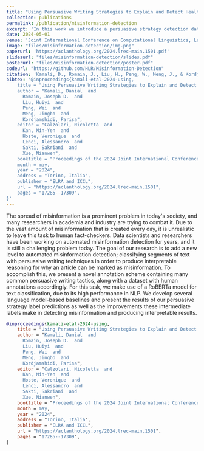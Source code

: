 ```yaml
---
title: "Using Persuasive Writing Strategies to Explain and Detect Health Misinformation"
collection: publications
permalink: /publication/misinformation-detection
excerpt: 'In this work we introduce a persuasive strategy detection dataset and show using their labels can improve misinformation detection and explanation.'
date: 2024-05-01
venue: 'Joint International Conference on Computational Linguistics, Language Resources and Evaluation'
image: "files/misinformation-detection/img.png"
paperurl: 'https://aclanthology.org/2024.lrec-main.1501.pdf'
slidesurl: "files/misinformation-detection/slides.pdf"
posterurl: "files/misinformation-detection/poster.pdf"
codeurl: "https://github.com/HLR/Misinformation-Detection"
citation: 'Kamali, D., Romain, J., Liu, H., Peng, W., Meng, J., & Kordjamshidi, P. (2023). Using Persuasive Writing Strategies to Explain and Detect Health Misinformation. arXiv preprint arXiv:2211.05985.'
bibtex: '@inproceedings{kamali-etal-2024-using,
    title = "Using Persuasive Writing Strategies to Explain and Detect Health Misinformation",
    author = "Kamali, Danial  and
      Romain, Joseph D.  and
      Liu, Huiyi  and
      Peng, Wei  and
      Meng, Jingbo  and
      Kordjamshidi, Parisa",
    editor = "Calzolari, Nicoletta  and
      Kan, Min-Yen  and
      Hoste, Veronique  and
      Lenci, Alessandro  and
      Sakti, Sakriani  and
      Xue, Nianwen",
    booktitle = "Proceedings of the 2024 Joint International Conference on Computational Linguistics, Language Resources and Evaluation (LREC-COLING 2024)",
    month = may,
    year = "2024",
    address = "Torino, Italia",
    publisher = "ELRA and ICCL",
    url = "https://aclanthology.org/2024.lrec-main.1501",
    pages = "17285--17309",
}'
---
```


The spread of misinformation is a prominent problem in today's society, and many researchers in academia and industry are trying to combat it. Due to the vast amount of misinformation that is created every day, it is unrealistic to leave this task to human fact-checkers. Data scientists and researchers have been working on automated misinformation detection for years, and it is still a challenging problem today. The goal of our research is to add a new level to automated misinformation detection; classifying segments of text with persuasive writing techniques in order to produce interpretable reasoning for why an article can be marked as misinformation. To accomplish this, we present a novel annotation scheme containing many common persuasive writing tactics, along with a dataset with human annotations accordingly. For this task, we make use of a RoBERTa model for text classification, due to its high performance in NLP. We develop several language model-based baselines and present the results of our persuasive strategy label predictions as well as the improvements these intermediate labels make in detecting misinformation and producing interpretable results.

```bibtex
@inproceedings{kamali-etal-2024-using,
    title = "Using Persuasive Writing Strategies to Explain and Detect Health Misinformation",
    author = "Kamali, Danial  and
      Romain, Joseph D.  and
      Liu, Huiyi  and
      Peng, Wei  and
      Meng, Jingbo  and
      Kordjamshidi, Parisa",
    editor = "Calzolari, Nicoletta  and
      Kan, Min-Yen  and
      Hoste, Veronique  and
      Lenci, Alessandro  and
      Sakti, Sakriani  and
      Xue, Nianwen",
    booktitle = "Proceedings of the 2024 Joint International Conference on Computational Linguistics, Language Resources and Evaluation (LREC-COLING 2024)",
    month = may,
    year = "2024",
    address = "Torino, Italia",
    publisher = "ELRA and ICCL",
    url = "https://aclanthology.org/2024.lrec-main.1501",
    pages = "17285--17309",
}
```